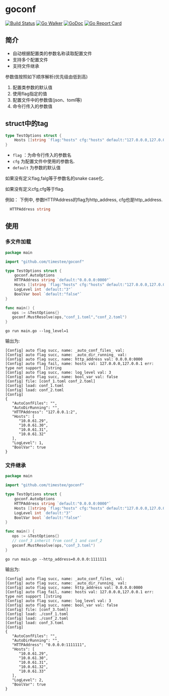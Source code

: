 # goconf 
[![Build Status](https://travis-ci.org/timestee/goconf.svg?branch=master)](https://travis-ci.org/timestee/goconf)
[![Go Walker](https://gowalker.org/api/v1/badge)](https://gowalker.org/github.com/timestee/goconf)
[![GoDoc](https://godoc.org/github.com/timestee/goconf?status.svg)](https://godoc.org/github.com/timestee/goconf)
[![Go Report Card](https://goreportcard.com/badge/github.com/timestee/goconf)](https://goreportcard.com/report/github.com/timestee/goconf)

## 简介

* 自动根据配置类的参数名称读取配置文件
* 支持多个配置文件
* 支持文件继承

参数值按照如下顺序解析(优先级由低到高)
1. 配置类参数的默认值
2. 使用flag指定的值
3. 配置文件中的参数值(json、toml等)
4. 命令行传入的参数值

## struct中的tag
```go
type TestOptions struct {
    Hosts []string `flag:"hosts" cfg:"hosts" default:"127.0.0.0,127.0.0.1"`
}
```
* `flag` ：为命令行传入的参数名
* `cfg` 为配置文件中使用的参数名.
* `default` 为参数的默认值

如果没有定义flag,falg等于参数名的snake case化.

如果没有定义cfg,cfg等于flag.

例如： 下例中, 参数HTTPAddress的flag为http_address, cfg也是http_address.
```go
  HTTPAddress string
```

## 使用

### 多文件加载

```go
package main

import "github.com/timestee/goconf"

type TestOptions struct {
    goconf.AutoOptions
    HTTPAddress string `default:"0.0.0.0:0000"`
    Hosts []string `flag:"hosts" cfg:"hosts" default:"127.0.0.0,127.0.0.1"`
    LogLevel int `default:"3"`
    BoolVar bool `default:"false"`
}

func main() {
   ops := &TestOptions{}
   goconf.MustResolve(ops,"conf_1.toml","conf_2.toml")
}
```

`go run main.go --log_level=1`

输出为:

```plain
[Config] auto flag succ, name: _auto_conf_files_ val:
[Config] auto flag succ, name: _auto_dir_running_ val:
[Config] auto flag succ, name: http_address val: 0.0.0.0:0000
[Config] auto flag fail, name: hosts val: 127.0.0.0,127.0.0.1 err: type not support []string
[Config] auto flag succ, name: log_level val: 3
[Config] auto flag succ, name: bool_var val: false
[Config] file: [conf_1.toml conf_2.toml]
[Config] load: conf_1.toml
[Config] load: conf_2.toml
[Config]
{
   "AutoConfFiles": "",
   "AutoDirRunning": "",
   "HTTPAddress": "127.0.0.1:2",
   "Hosts": [
      "10.0.61.29",
      "10.0.61.30",
      "10.0.61.31",
      "10.0.61.32"
   ],
   "LogLevel": 1,
   "BoolVar": true
}
```

### 文件继承

```go
package main

import "github.com/timestee/goconf"

type TestOptions struct {
    goconf.AutoOptions
    HTTPAddress string `default:"0.0.0.0:0000"`
    Hosts []string `flag:"hosts" cfg:"hosts" default:"127.0.0.0,127.0.0.1"`
    LogLevel int `default:"3"`
    BoolVar bool `default:"false"`
}

func main() {
   ops := &TestOptions{}
   // conf_3 inherit from conf_1 and conf_2
   goconf.MustResolve(ops,"conf_3.toml")
}
```
`go run main.go --http_address=0.0.0.0:1111111`

输出为:

```plain
[Config] auto flag succ, name: _auto_conf_files_ val:
[Config] auto flag succ, name: _auto_dir_running_ val:
[Config] auto flag succ, name: http_address val: 0.0.0.0:0000
[Config] auto flag fail, name: hosts val: 127.0.0.0,127.0.0.1 err: type not support []string
[Config] auto flag succ, name: log_level val: 3
[Config] auto flag succ, name: bool_var val: false
[Config] file: [conf_3.toml]
[Config] load: ./conf_1.toml
[Config] load: ./conf_2.toml
[Config] load: conf_3.toml
[Config]
{
   "AutoConfFiles": "",
   "AutoDirRunning": "",
   "HTTPAddress": "0.0.0.0:1111111",
   "Hosts": [
      "10.0.61.29",
      "10.0.61.30",
      "10.0.61.31",
      "10.0.61.32",
      "10.0.61.33"
   ],
   "LogLevel": 2,
   "BoolVar": true
}
```
